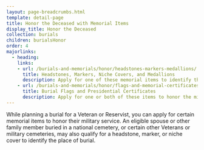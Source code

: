 ```yaml
---
layout: page-breadcrumbs.html
template: detail-page
title: Honor the Deceased with Memorial Items
display_title: Honor the Deceased
collection: burials
children: burialsHonor
order: 4
majorlinks:
  - heading:
    links:
    - url: /burials-and-memorials/honor/headstones-markers-medallions/
      title: Headstones, Markers, Niche Covers, and Medallions
      description: Apply for one of these memorial items to identify the place of burial of a deceased Veteran or eligible spouse or other family member.
    - url: /burials-and-memorials/honor/flags-and-memorial-certificates/
      title: Burial Flags and Presidential Certificates
      description: Apply for one or both of these items to honor the military service of a deceased Veteran or Reservist.
---
```

<div class="va-introtext">
While planning a burial for a Veteran or Reservist, you can apply for certain memorial items to honor their military service. An eligible spouse or other family member buried in a national cemetery, or certain other Veterans or military cemeteries, may also qualify for a headstone, marker, or niche cover to identify the place of burial.

</div>
